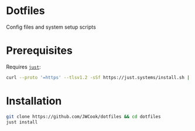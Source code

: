 # Dotfiles
Config files and system setup scripts

# Prerequisites
Requires [`just`](https://github.com/casey/just#packages):
```sh
curl --proto '=https' --tlsv1.2 -sSf https://just.systems/install.sh | bash -s -- --to "$HOME/.local/bin"
```

# Installation
```sh
git clone https://github.com/JWCook/dotfiles && cd dotfiles
just install
```
